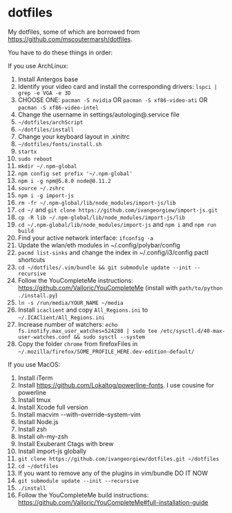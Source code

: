 # dotfiles
My dotfiles, some of which are borrowed from https://github.com/mscoutermarsh/dotfiles.

You have to do these things in order:

If you use ArchLinux:
1) Install Antergos base
2) Identify your video card and install the corresponding drivers: `lspci | grep -e VGA -e 3D`
3) CHOOSE ONE: `pacman -S nvidia` OR `pacman -S xf86-video-ati` OR `pacman -S xf86-video-intel`
4) Change the username in settings/autologin@.service file
5) `~/dotfiles/archScript`
6) `~/dotfiles/install`
7) Change your keyboard layout in .xinitrc
8) `~/dotfiles/fonts/install.sh`
9) `startx`
10) `sudo reboot`
11) `mkdir ~/.npm-global`
12) `npm config set prefix '~/.npm-global'`
13) `npm i -g npm@5.8.0 node@8.11.2`
14) `source ~/.zshrc`
15) `npm i -g import-js`
16) `rm -fr ~/.npm-global/lib/node_modules/import-js/lib`
17) `cd ~/` and `git clone https://github.com/ivangeorgiew/import-js.git`
18) `cp -R lib ~/.npm-global/lib/node_modules/import-js/lib`
19) `cd ~/.npm-global/lib/node_modules/import-js` and `npm i` and `npm run build`
20) Find your active network interface: `ifconfig -a`
21) Update the wlan/eth modules in ~/.config/polybar/config
22) `pacmd list-sinks` and change the index in ~/.config/i3/config pactl shortcuts
23) `cd ~/dotfiles/.vim/bundle && git submodule update --init --recursive`
24) Follow the YouCompleteMe instructions: https://github.com/Valloric/YouCompleteMe (install with `path/to/python ./install.py`)
25) `ln -s /run/media/YOUR_NAME ~/media`
26) Install `icaclient` and copy `All_Regions.ini` to `~/.ICAClient/All_Regions.ini`
27) Increase number of watchers: `echo fs.inotify.max_user_watches=524288 | sudo tee /etc/sysctl.d/40-max-user-watches.conf && sudo sysctl --system`
28) Copy the folder `chrome` from firefoxFiles in `~/.mozilla/firefox/SOME_PROFILE_HERE.dev-edition-default/`

If you use MacOS:
1) Install iTerm
2) Install https://github.com/Lokaltog/powerline-fonts. I use cousine for powerline
3) Install tmux
4) Install Xcode full version
5) Install macvim --with-override-system-vim
6) Install Node.js
7) Install zsh
8) Install oh-my-zsh
9) Install Exuberant Ctags with brew
10) Install import-js globally
11) `git clone https://github.com/ivangeorgiew/dotfiles.git ~/dotfiles`
12) `cd ~/dotfiles`
13) If you want to remove any of the plugins in vim/bundle DO IT NOW
14) `git submodule update --init --recursive`
15) `./install`
16) Follow the YouCompleteMe build instructions: https://github.com/Valloric/YouCompleteMe#full-installation-guide
